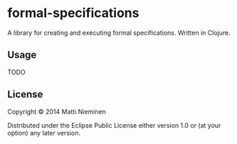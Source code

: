 # formal-specifications

A library for creating and executing formal specifications. Written in Clojure.

## Usage

TODO

## License

Copyright © 2014 Matti Nieminen

Distributed under the Eclipse Public License either version 1.0 or (at
your option) any later version.
